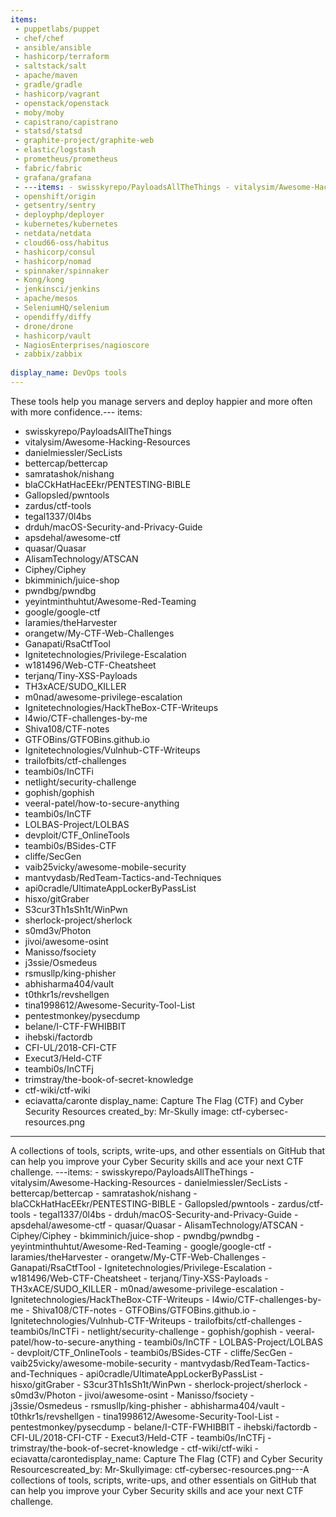 ```yaml
---
items:
 - puppetlabs/puppet
 - chef/chef
 - ansible/ansible
 - hashicorp/terraform
 - saltstack/salt
 - apache/maven
 - gradle/gradle
 - hashicorp/vagrant
 - openstack/openstack
 - moby/moby
 - capistrano/capistrano
 - statsd/statsd
 - graphite-project/graphite-web
 - elastic/logstash
 - prometheus/prometheus
 - fabric/fabric
 - grafana/grafana
 - ---items: - swisskyrepo/PayloadsAllTheThings - vitalysim/Awesome-Hacking-Resources - danielmiessler/SecLists - bettercap/bettercap - samratashok/nishang - blaCCkHatHacEEkr/PENTESTING-BIBLE - Gallopsled/pwntools - zardus/ctf-tools - tegal1337/0l4bs - drduh/macOS-Security-and-Privacy-Guide - apsdehal/awesome-ctf - quasar/Quasar - AlisamTechnology/ATSCAN - Ciphey/Ciphey - bkimminich/juice-shop - pwndbg/pwndbg - yeyintminthuhtut/Awesome-Red-Teaming - google/google-ctf - laramies/theHarvester - orangetw/My-CTF-Web-Challenges - Ganapati/RsaCtfTool - Ignitetechnologies/Privilege-Escalation - w181496/Web-CTF-Cheatsheet - terjanq/Tiny-XSS-Payloads - TH3xACE/SUDO_KILLER - m0nad/awesome-privilege-escalation - Ignitetechnologies/HackTheBox-CTF-Writeups - l4wio/CTF-challenges-by-me - Shiva108/CTF-notes - GTFOBins/GTFOBins.github.io - Ignitetechnologies/Vulnhub-CTF-Writeups - trailofbits/ctf-challenges - teambi0s/InCTFi - netlight/security-challenge - gophish/gophish - veeral-patel/how-to-secure-anything - teambi0s/InCTF - LOLBAS-Project/LOLBAS - devploit/CTF_OnlineTools - teambi0s/BSides-CTF - cliffe/SecGen - vaib25vicky/awesome-mobile-security - mantvydasb/RedTeam-Tactics-and-Techniques - api0cradle/UltimateAppLockerByPassList - hisxo/gitGraber - S3cur3Th1sSh1t/WinPwn - sherlock-project/sherlock - s0md3v/Photon - jivoi/awesome-osint - Manisso/fsociety - j3ssie/Osmedeus - rsmusllp/king-phisher - abhisharma404/vault - t0thkr1s/revshellgen - tina1998612/Awesome-Security-Tool-List - pentestmonkey/pysecdump - belane/I-CTF-FWHIBBIT - ihebski/factordb - CFI-UL/2018-CFI-CTF - Execut3/Held-CTF - teambi0s/InCTFj - trimstray/the-book-of-secret-knowledge - ctf-wiki/ctf-wiki - eciavatta/carontedisplay_name: Capture The Flag (CTF) and Cyber Security Resourcescreated_by: Mr-Skullyimage: ctf-cybersec-resources.png---A collections of tools, scripts, write-ups, and other essentials on GitHub that can help you improve your Cyber Security skills and ace your next CTF challenge./st2
 - openshift/origin
 - getsentry/sentry
 - deployphp/deployer
 - kubernetes/kubernetes
 - netdata/netdata
 - cloud66-oss/habitus
 - hashicorp/consul
 - hashicorp/nomad
 - spinnaker/spinnaker
 - Kong/kong
 - jenkinsci/jenkins
 - apache/mesos
 - SeleniumHQ/selenium
 - opendiffy/diffy
 - drone/drone
 - hashicorp/vault
 - NagiosEnterprises/nagioscore
 - zabbix/zabbix
 
display_name: DevOps tools
---
```

These tools help you manage servers and deploy happier and more often with more confidence.---
items:
 - swisskyrepo/PayloadsAllTheThings
 - vitalysim/Awesome-Hacking-Resources
 - danielmiessler/SecLists
 - bettercap/bettercap
 - samratashok/nishang
 - blaCCkHatHacEEkr/PENTESTING-BIBLE
 - Gallopsled/pwntools
 - zardus/ctf-tools
 - tegal1337/0l4bs
 - drduh/macOS-Security-and-Privacy-Guide
 - apsdehal/awesome-ctf
 - quasar/Quasar
 - AlisamTechnology/ATSCAN
 - Ciphey/Ciphey
 - bkimminich/juice-shop
 - pwndbg/pwndbg
 - yeyintminthuhtut/Awesome-Red-Teaming
 - google/google-ctf
 - laramies/theHarvester
 - orangetw/My-CTF-Web-Challenges
 - Ganapati/RsaCtfTool
 - Ignitetechnologies/Privilege-Escalation
 - w181496/Web-CTF-Cheatsheet
 - terjanq/Tiny-XSS-Payloads
 - TH3xACE/SUDO_KILLER
 - m0nad/awesome-privilege-escalation
 - Ignitetechnologies/HackTheBox-CTF-Writeups
 - l4wio/CTF-challenges-by-me
 - Shiva108/CTF-notes
 - GTFOBins/GTFOBins.github.io
 - Ignitetechnologies/Vulnhub-CTF-Writeups
 - trailofbits/ctf-challenges
 - teambi0s/InCTFi
 - netlight/security-challenge
 - gophish/gophish
 - veeral-patel/how-to-secure-anything
 - teambi0s/InCTF
 - LOLBAS-Project/LOLBAS
 - devploit/CTF_OnlineTools
 - teambi0s/BSides-CTF
 - cliffe/SecGen
 - vaib25vicky/awesome-mobile-security
 - mantvydasb/RedTeam-Tactics-and-Techniques
 - api0cradle/UltimateAppLockerByPassList
 - hisxo/gitGraber
 - S3cur3Th1sSh1t/WinPwn
 - sherlock-project/sherlock
 - s0md3v/Photon
 - jivoi/awesome-osint
 - Manisso/fsociety
 - j3ssie/Osmedeus
 - rsmusllp/king-phisher
 - abhisharma404/vault
 - t0thkr1s/revshellgen
 - tina1998612/Awesome-Security-Tool-List
 - pentestmonkey/pysecdump
 - belane/I-CTF-FWHIBBIT
 - ihebski/factordb
 - CFI-UL/2018-CFI-CTF
 - Execut3/Held-CTF
 - teambi0s/InCTFj
 - trimstray/the-book-of-secret-knowledge
 - ctf-wiki/ctf-wiki
 - eciavatta/caronte
display_name: Capture The Flag (CTF) and Cyber Security Resources
created_by: Mr-Skully
image: ctf-cybersec-resources.png
---
A collections of tools, scripts, write-ups, and other essentials on GitHub that can help you improve your Cyber Security skills and ace your next CTF challenge.
---items: - swisskyrepo/PayloadsAllTheThings - vitalysim/Awesome-Hacking-Resources - danielmiessler/SecLists - bettercap/bettercap - samratashok/nishang - blaCCkHatHacEEkr/PENTESTING-BIBLE - Gallopsled/pwntools - zardus/ctf-tools - tegal1337/0l4bs - drduh/macOS-Security-and-Privacy-Guide - apsdehal/awesome-ctf - quasar/Quasar - AlisamTechnology/ATSCAN - Ciphey/Ciphey - bkimminich/juice-shop - pwndbg/pwndbg - yeyintminthuhtut/Awesome-Red-Teaming - google/google-ctf - laramies/theHarvester - orangetw/My-CTF-Web-Challenges - Ganapati/RsaCtfTool - Ignitetechnologies/Privilege-Escalation - w181496/Web-CTF-Cheatsheet - terjanq/Tiny-XSS-Payloads - TH3xACE/SUDO_KILLER - m0nad/awesome-privilege-escalation - Ignitetechnologies/HackTheBox-CTF-Writeups - l4wio/CTF-challenges-by-me - Shiva108/CTF-notes - GTFOBins/GTFOBins.github.io - Ignitetechnologies/Vulnhub-CTF-Writeups - trailofbits/ctf-challenges - teambi0s/InCTFi - netlight/security-challenge - gophish/gophish - veeral-patel/how-to-secure-anything - teambi0s/InCTF - LOLBAS-Project/LOLBAS - devploit/CTF_OnlineTools - teambi0s/BSides-CTF - cliffe/SecGen - vaib25vicky/awesome-mobile-security - mantvydasb/RedTeam-Tactics-and-Techniques - api0cradle/UltimateAppLockerByPassList - hisxo/gitGraber - S3cur3Th1sSh1t/WinPwn - sherlock-project/sherlock - s0md3v/Photon - jivoi/awesome-osint - Manisso/fsociety - j3ssie/Osmedeus - rsmusllp/king-phisher - abhisharma404/vault - t0thkr1s/revshellgen - tina1998612/Awesome-Security-Tool-List - pentestmonkey/pysecdump - belane/I-CTF-FWHIBBIT - ihebski/factordb - CFI-UL/2018-CFI-CTF - Execut3/Held-CTF - teambi0s/InCTFj - trimstray/the-book-of-secret-knowledge - ctf-wiki/ctf-wiki - eciavatta/carontedisplay_name: Capture The Flag (CTF) and Cyber Security Resourcescreated_by: Mr-Skullyimage: ctf-cybersec-resources.png---A collections of tools, scripts, write-ups, and other essentials on GitHub that can help you improve your Cyber Security skills and ace your next CTF challenge.